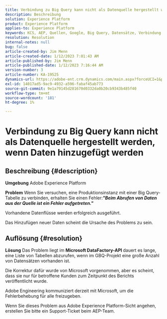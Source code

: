```yaml
---
title: Verbindung zu Big Query kann nicht als Datenquelle hergestellt werden, wenn Daten hinzugefügt werden
description: Beschreibung
solution: Experience Platform
product: Experience Platform
applies-to: Experience Platform
keywords: KCS, AEP, Quellen, Google, Big Query, Datensätze, Verbindung nicht möglich, Datenquelle, Hinzufügen von Daten, Adobe Experience Platform, FAQ
resolution: Resolution
internal-notes: null
bug: false
article-created-by: Jim Menn
article-created-date: 1/12/2023 7:01:43 AM
article-published-by: Jim Menn
article-published-date: 1/12/2023 7:16:44 AM
version-number: 3
article-number: KA-19525
dynamics-url: https://adobe-ent.crm.dynamics.com/main.aspx?forceUCI=1&pagetype=entityrecord&etn=knowledgearticle&id=e5fa61f4-4692-ed11-aad1-6045bd0065f9
exl-id: 14017ad5-9ac9-4932-a596-fabaf45ab773
source-git-commit: 9e1a79145d281670d0332da0b20cb9343b485f40
workflow-type: tm+mt
source-wordcount: '181'
ht-degree: 1%

---
```


# Verbindung zu Big Query kann nicht als Datenquelle hergestellt werden, wenn Daten hinzugefügt werden

## Beschreibung {#description}


<b>Umgebung</b>
Adobe Experience Platform

<b>Problem</b>
Wenn Sie versuchen, eine Produktionsinstanz mit einer Big Query-Tabelle zu verbinden, erhalten Sie einen Fehler:<b>*&quot;</b><b>Beim Abrufen von Daten aus der Quelle ist ein Fehler aufgetreten.</b><b>&quot;</b>*

Vorhandene Datenflüsse werden erfolgreich ausgeführt.

Das Hinzufügen neuer Daten scheint die Ursache des Problems zu sein.


## Auflösung {#resolution}


<b>Lösung</b>
Das Problem liegt im <b>Microsoft DataFactory-API </b>dauert es lange, eine Liste von Tabellen abzurufen, wenn im GBQ-Projekt eine große Anzahl von Datensätzen vorhanden ist.

Die Korrektur dafür wurde von Microsoft vorgenommen, aber es scheint, dass sie nur für betroffene Kunden zum Zeitpunkt des Berichts veröffentlicht wurde.

Adobe Engineering kommuniziert derzeit mit Microsoft, um die Fehlerbehebung für alle freizugeben.

Wenn Sie dieses Problem aus Adobe Experience Platform-Sicht angehen, erstellen Sie bitte ein Support-Ticket beim AEP-Team.
